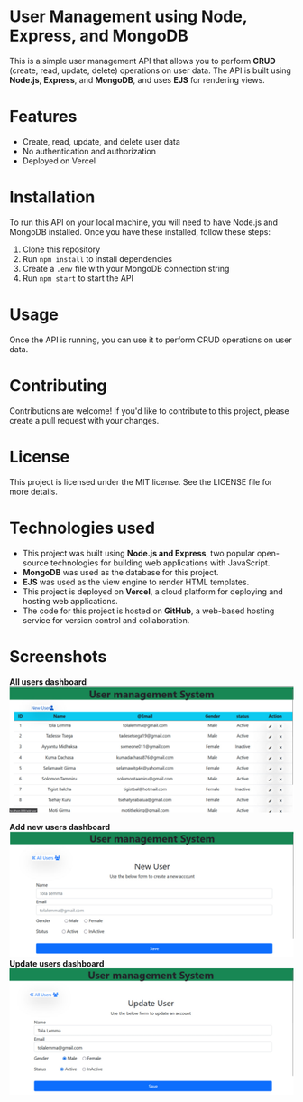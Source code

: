 # User Management using Node, Express, and MongoDB

This is a simple user management API that allows you to perform <strong>CRUD</strong> (create, read, update, delete) operations on user data. The API is built using <strong>Node.js</strong>, <strong>Express</strong>, and <strong>MongoDB</strong>, and uses <strong>EJS</strong> for rendering views.

# Features
- Create, read, update, and delete user data
- No authentication and authorization
- Deployed on Vercel
# Installation
To run this API on your local machine, you will need to have Node.js and MongoDB installed. Once you have these installed, follow these steps:

1. Clone this repository
2. Run  `npm install` to install dependencies
3. Create a `.env` file with your MongoDB connection string
4. Run `npm start` to start the API
# Usage
Once the API is running, you can use it to perform CRUD operations on user data. 
# Contributing
Contributions are welcome! If you'd like to contribute to this project, please create a pull request with your changes.

# License
This project is licensed under the MIT license. See the LICENSE file for more details.

# Technologies used
* This project was built using <strong>Node.js and Express</strong>, two popular open-source technologies for building web applications with JavaScript.
* <strong>MongoDB</strong> was used as the database for this project.
* <strong>EJS</strong> was used as the view engine to render HTML templates.
* This project is deployed on <strong>Vercel</strong>, a cloud platform for deploying and hosting web applications.
* The code for this project is hosted on <strong>GitHub</strong>, a web-based hosting service for version control and collaboration.
 # Screenshots
 <strong>All users dashboard </strong>
<a href="http://localhost:3000/">
 <img src="./assets/img/allUserdashboard.jpg"></a>

 <strong>Add new users dashboard</strong>
<a href="http://localhost:3000/add-user">
  <img src="./assets/img/addnewUser.jpg">
</a>
  <strong>Update users dashboard</strong>
<a href="http://localhost:3000/update-user?id=">
   <img src="./assets/img/UpdateUser.jpg"></a>